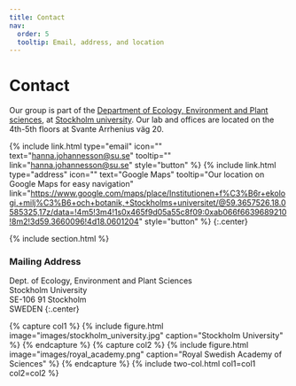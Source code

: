 ```yaml
---
title: Contact
nav:
  order: 5
  tooltip: Email, address, and location
---
```


# <i class="fas fa-envelope"></i>Contact

Our group is part of the [Department of Ecology, Environment and Plant sciences](https://www.su.se/department-of-ecology-environment-and-plant-sciences/), at [Stockholm university](https://www.su.se/). Our lab and offices are located on the 4th-5th floors at Svante Arrhenius väg 20.

{%
  include link.html
  type="email"
  icon=""
  text="hanna.johannesson@su.se"
  tooltip=""
  link="hanna.johannesson@su.se"
  style="button"
%}
{%
  include link.html
  type="address"
  icon=""
  text="Google Maps"
  tooltip="Our location on Google Maps for easy navigation"
  link="https://www.google.com/maps/place/Institutionen+f%C3%B6r+ekologi,+milj%C3%B6+och+botanik,+Stockholms+universitet/@59.3657526,18.0585325,17z/data=!4m5!3m4!1s0x465f9d05a55c8f09:0xab066f6639689210!8m2!3d59.3660096!4d18.0601204"
  style="button"
%}
{:.center}

{% include section.html %}

### <i class="fas fa-mail-bulk"></i>Mailing Address

Dept. of Ecology, Environment and Plant Sciences<br>
Stockholm University<br>
SE-106 91 Stockholm<br>
SWEDEN
{:.center}

{% capture col1 %}
{%
  include figure.html
  image="images/stockholm_university.jpg"
  caption="Stockholm University"
%}
{% endcapture %}
{% capture col2 %}
{%
  include figure.html
  image="images/royal_academy.png"
  caption="Royal Swedish Academy of Sciences"
%}
{% endcapture %}
{% include two-col.html col1=col1 col2=col2 %}
